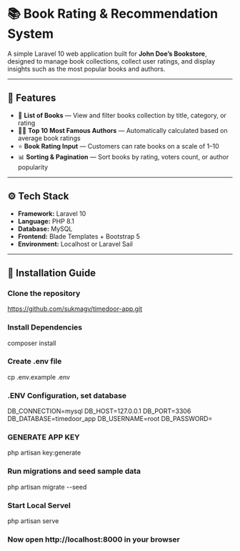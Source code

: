 # 📚 Book Rating & Recommendation System

A simple Laravel 10 web application built for **John Doe’s Bookstore**, designed to manage book collections, collect user ratings, and display insights such as the most popular books and authors.

---

## 🚀 Features

- 📖 **List of Books** — View and filter books collection by title, category, or rating  
- 🧑‍🎓 **Top 10 Most Famous Authors** — Automatically calculated based on average book ratings  
- ⭐ **Book Rating Input** — Customers can rate books on a scale of 1–10  
- 📊 **Sorting & Pagination** — Sort books by rating, voters count, or author popularity  

---

## ⚙️ Tech Stack

- **Framework:** Laravel 10  
- **Language:** PHP 8.1  
- **Database:** MySQL  
- **Frontend:** Blade Templates + Bootstrap 5  
- **Environment:** Localhost or Laravel Sail  

---

## 🧩 Installation Guide

### Clone the repository
https://github.com/sukmagv/timedoor-app.git

### Install Dependencies
composer install

### Create .env file
cp .env.example .env

### .ENV Configuration, set database
DB_CONNECTION=mysql
DB_HOST=127.0.0.1
DB_PORT=3306
DB_DATABASE=timedoor_app
DB_USERNAME=root
DB_PASSWORD=

### GENERATE APP KEY
php artisan key:generate

### Run migrations and seed sample data
php artisan migrate --seed

### Start Local Servel
php artisan serve

### Now open http://localhost:8000 in your browser
